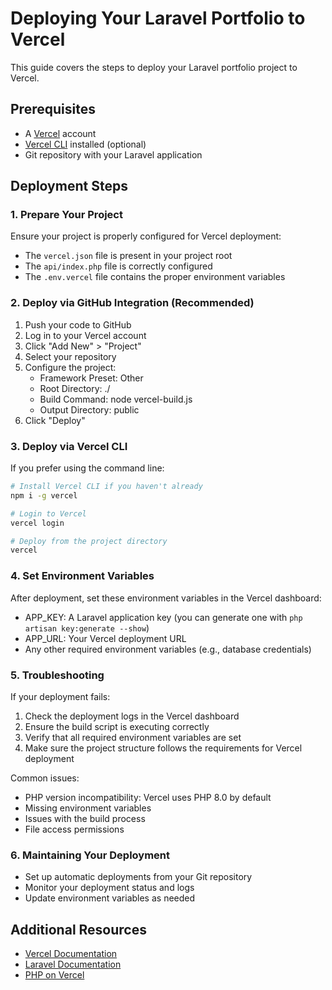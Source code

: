 # Deploying Your Laravel Portfolio to Vercel

This guide covers the steps to deploy your Laravel portfolio project to Vercel.

## Prerequisites

- A [Vercel](https://vercel.com) account
- [Vercel CLI](https://vercel.com/docs/cli) installed (optional)
- Git repository with your Laravel application

## Deployment Steps

### 1. Prepare Your Project

Ensure your project is properly configured for Vercel deployment:

- The `vercel.json` file is present in your project root
- The `api/index.php` file is correctly configured
- The `.env.vercel` file contains the proper environment variables

### 2. Deploy via GitHub Integration (Recommended)

1. Push your code to GitHub
2. Log in to your Vercel account
3. Click "Add New" > "Project"
4. Select your repository
5. Configure the project:
   - Framework Preset: Other
   - Root Directory: ./
   - Build Command: node vercel-build.js
   - Output Directory: public
6. Click "Deploy"

### 3. Deploy via Vercel CLI

If you prefer using the command line:

```bash
# Install Vercel CLI if you haven't already
npm i -g vercel

# Login to Vercel
vercel login

# Deploy from the project directory
vercel
```

### 4. Set Environment Variables

After deployment, set these environment variables in the Vercel dashboard:

- APP_KEY: A Laravel application key (you can generate one with `php artisan key:generate --show`)
- APP_URL: Your Vercel deployment URL
- Any other required environment variables (e.g., database credentials)

### 5. Troubleshooting

If your deployment fails:

1. Check the deployment logs in the Vercel dashboard
2. Ensure the build script is executing correctly
3. Verify that all required environment variables are set
4. Make sure the project structure follows the requirements for Vercel deployment

Common issues:

- PHP version incompatibility: Vercel uses PHP 8.0 by default
- Missing environment variables
- Issues with the build process
- File access permissions

### 6. Maintaining Your Deployment

- Set up automatic deployments from your Git repository
- Monitor your deployment status and logs
- Update environment variables as needed

## Additional Resources

- [Vercel Documentation](https://vercel.com/docs)
- [Laravel Documentation](https://laravel.com/docs)
- [PHP on Vercel](https://vercel.com/guides/php) 
